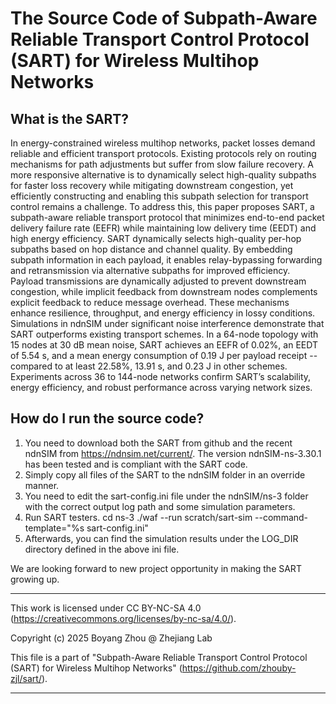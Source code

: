 # The Source Code of Subpath-Aware Reliable Transport Control Protocol (SART) for Wireless Multihop Networks

## What is the SART?
In energy-constrained wireless multihop networks, packet losses demand reliable and efficient transport protocols. Existing protocols rely on routing mechanisms for path adjustments but suffer from slow failure recovery. A more responsive alternative is to dynamically select high-quality subpaths for faster loss recovery while mitigating downstream congestion, yet efficiently constructing and enabling this subpath selection for transport control remains a challenge. To address this, this paper proposes SART, a subpath-aware reliable transport protocol that minimizes end-to-end packet delivery failure rate (EEFR) while maintaining low delivery time (EEDT) and high energy efficiency. SART dynamically selects high-quality per-hop subpaths based on hop distance and channel quality. By embedding subpath information in each payload, it enables relay-bypassing forwarding and retransmission via alternative subpaths for improved efficiency. Payload transmissions are dynamically adjusted to prevent downstream congestion, while implicit feedback from downstream nodes complements explicit feedback to reduce message overhead. These mechanisms enhance resilience, throughput, and energy efficiency in lossy conditions. Simulations in ndnSIM under significant noise interference demonstrate that SART outperforms existing transport schemes. In a 64-node topology with 15 nodes at 30 dB mean noise, SART achieves an EEFR of 0.02\%, an EEDT of 5.54 s, and a mean energy consumption of 0.19 J per payload receipt -- compared to at least 22.58%, 13.91 s, and 0.23 J in other schemes. Experiments across 36 to 144-node networks confirm SART’s scalability, energy efficiency, and robust performance across varying network sizes.

## How do I run the source code?
1. You need to download both the SART from github and the recent ndnSIM from https://ndnsim.net/current/. The version ndnSIM-ns-3.30.1 has been tested and is compliant with the SART code.
2. Simply copy all files of the SART to the ndnSIM folder in an override manner. 
3. You need to edit the sart-config.ini file under the ndnSIM/ns-3 folder with the correct output log path and some simulation parameters. 
4. Run SART testers. 
cd ns-3
./waf --run scratch/sart-sim --command-template="%s sart-config.ini"
5. Afterwards, you can find the simulation results under the LOG_DIR directory defined in the above ini file.
 
We are looking forward to new project opportunity in making the SART growing up. 

 *********************************************************************************
This work is licensed under CC BY-NC-SA 4.0
(https://creativecommons.org/licenses/by-nc-sa/4.0/).

Copyright (c) 2025 Boyang Zhou @ Zhejiang Lab

This file is a part of "Subpath-Aware Reliable Transport Control Protocol (SART) for Wireless Multihop Networks"
(https://github.com/zhouby-zjl/sart/).

 **********************************************************************************
